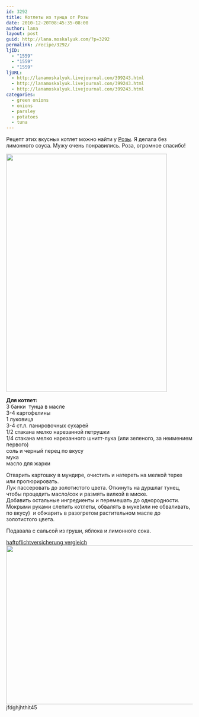```yaml
---
id: 3292
title: Котлеты из тунца от Розы
date: 2010-12-20T08:45:35-08:00
author: lana
layout: post
guid: http://lana.moskalyuk.com/?p=3292
permalink: /recipe/3292/
ljID:
  - "1559"
  - "1559"
  - "1559"
ljURL:
  - http://lanamoskalyuk.livejournal.com/399243.html
  - http://lanamoskalyuk.livejournal.com/399243.html
  - http://lanamoskalyuk.livejournal.com/399243.html
categories:
  - green onions
  - onions
  - parsley
  - potatoes
  - tuna
---
```

Рецепт этих вкусных котлет можно найти у [Розы](http://rozik1965.livejournal.com/39904.html#cutid1). Я делала без лимонного соуса. Мужу очень понравились. Роза, огромное спасибо!

<img loading="lazy" class="alignnone" title="tuna cakes" src="http://farm6.static.flickr.com/5283/5276662706_17e0f90239_z.jpg" alt="" width="434" height="640" /> 

**Для котлет:**  
3 банки  тунца в масле  
3-4 картофелины  
1 луковица  
3-4 ст.л. панировочных сухарей  
1/2 стакана мелко нарезанной петрушки  
1/4 стакана мелко нарезанного шнитт-лука (или зеленого, за неимением первого)  
соль и черный перец по вкусу  
мука  
масло для жарки

Отварить картошку в мундире, очистить и натереть на мелкой терке  или пропюрировать.  
Лук пассеровать до золотистого цвета. Откинуть на дуршлаг тунец, чтобы процедить масло/сок и размять вилкой в миске.  
Добавить остальные ингредиенты и перемешать до однородности.  
Мокрыми руками слепить котлеты, обвалять в муке(или не обваливать, по вкусу)  и обжарить в разогретом растительном масле до золотистого цвета.

Подавала с сальсой из груши, яблока и лимонного сока.

<div>
  <a href='http://haftpflichtversicherungg.com/' title='haftpflichtversicherung vergleich'>haftpflichtversicherung vergleich</a>
</div>

<img loading="lazy" class="alignnone" title="tuna cakes" src="http://farm6.static.flickr.com/5004/5276660726_4299409740_z.jpg" alt="" width="640" height="427" /> 

<div>
  jfdghjhthit45
</div>